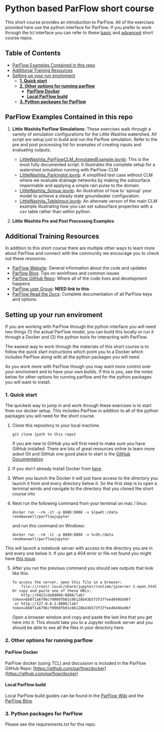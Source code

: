# Python based ParFlow short course <!-- omit in toc -->
This short course provides an introduction to ParFlow. All of the exercises provided here use the python interface for ParFlow. If you prefer to work through the tcl interface you can refer to these [basic](https://github.com/hydroframe/ParFlow_Short_Course) and [advanced](https://github.com/hydroframe/ParFlow_Advanced_ShortCourse) short course repos. 

## Table of Contents <!-- omit in toc -->
- [ParFlow Examples Contained in this repo](#parflow-examples-contained-in-this-repo)
- [Additional Training Resources](#additional-training-resources)
- [Setting up your run enviroment](#setting-up-your-run-enviroment)
  - [**1. Quick start**](#1-quick-start)
  - [**2. Other options for running parflow**](#2-other-options-for-running-parflow)
    - [**ParFlow Docker**](#parflow-docker)
    - [**Local ParFlow build**](#local-parflow-build)
  - [**3. Python packages for ParFlow**](#3-python-packages-for-parflow)

## ParFlow Examples Contained in this repo

1. **Little Washita ParFlow Simulations**: These exercises walk through a variety of simulation configurations for the Little Washita watershed. All script are setup just to build and run the Parflow simulation. Refer to the pre and post processing list for examples of creating inputs and evaluating outputs. 
     - [LittleWashita_ParFlowCLM_AnnotatedExample.ipynb](https://github.com/hydroframe/parflow_python_shortcourse/blob/main/exercises/little_washita/LittleWashita_ParFlowCLM_AnnotatedExample%20copy.ipynb): This is the most fully documented script. It illustrates the complete setup for a watershed simulation running with ParFlow-CLM
     - [LittleWashita_Parkinglot.ipynb](https://github.com/hydroframe/parflow_python_shortcourse/blob/main/exercises/little_washita/LittleWashita_Parkinglot.ipynb): A simplified test case without CLM where we evaluate drainage networks by making the subsurface impermable and applying a simple rain pulse to the domain.
     - [LittleWashita_Spinup.ipynb](https://github.com/hydroframe/parflow_python_shortcourse/blob/main/exercises/little_washita/LittleWashita_Spinup.ipynb): An illustration of how to 'spinup' your model to achieve a steady state groundwater configuration. 
     - [LittleWashita_TableInput.ipynb](https://github.com/hydroframe/parflow_python_shortcourse/blob/main/exercises/little_washita/LittleWashita_TableInput.ipynb): An alternate verson of the main CLM example illustrating how you can set subsurface properties with a csv table rather than within python. 
  
2. **Little Washita Pre and Post Processing Examples**: 

## Additional Training Resources
In addition to this short course there are multiple other ways to learn more about ParFlow and connect with the community we encourage you to check out these resources. 
- [ParFlow Website](https://parflow.org/): General information about the code and updates
- [Parflow Blog](http://parflow.blogspot.com/): Tips on workflows and common issues
- [Parflow GitHub Repo](https://github.com/parflow/parflow): Where all of the code lives and development happens 
- [ParFlow user Group](https://groups.google.com/u/1/g/parflow): **NEED link to this**
- [ParFlow Read the Docs](https://parflow.readthedocs.io/en/latest/index.html): Complete documentation of all ParFlow keys and options. 

## Setting up your run enviroment
If you are working with ParFlow through the python interface you will need two things (1) the actual ParFlow model, you can build this locally or run it through a Docker and (2) the python tools for interacting with ParFlow. 

The easiest way to work through the materials of this short course is to follow the quick start instructions which point you to a Docker which includes ParFlow along with all the python packages you will need.  

As you work more with ParFlow though you may want more control over your enviroment and to have your own builds. If this is you, see the notes below for other options for running parflow and for the python packages you will want to install. 

### **1. Quick start** 
The quickest way to jump in and work through these exercises is to start from our docker setup. This includes ParFlow in addition to all of the python packages you will need for the short course.  

1. Clone this repository to your local machine. 
   ``` 
   git clone {path to this repo}
   ```
   If you are new to GitHub you will first need to make sure you have GitHub installed. There are lots of great resources online to learn more aobut Git and GitHub one good place to start is the [GitHub Documentation](https://docs.github.com/en/get-started/quickstart)

2. If you don't already install Docker from [here](https://docs.docker.com/get-docker/).
   
3. When you launch the Docker it will just have access to the directory you launch it from and every directory below it. So the first step is to open a terminal windo and navigate to the directory that you cloned the short course into
   
4. Next run the following command from your terminal on mac / linux: 
   ```
   docker run --rm -it -p 8888:8888 -v $(pwd):/data reedmaxwell/parflowjupyter
   ```
   and run this command on Windows:
   ```
   docker run --rm -it -p 8888:8888 -v %cd%:/data reedmaxwell/parflowjupyter
   ```
This will launch a notebook server with access to the directory you are in and every one below it.  If you get a 404 error or file not found you might have [this issue](https://github.com/darribas/gds_env/issues/8).

5.  After you run the previous command you should see outputs that look like this:
    ```
    To access the server, open this file in a browser:
        file:///root/.local/share/jupyter/runtime/jpserver-1-open.html
    Or copy and paste one of these URLs:
        http://0422cde8d804:8888/lab?token=bb8f1a6796cf090dfb01c06128b43b573f37feed649da96f
     or http://127.0.0.1:8888/lab?token=bb8f1a6796cf090dfb01c06128b43b573f37feed649da96f
    ```
    Open a browser window and copy and paste the last line that you get here into it. This should take you to a Jupyter notbook server and you should be able to see all the files in your directory here. 


### **2. Other options for running parflow**
#### **ParFlow Docker**
ParFlow docker (using TCL) and discussion is included in the ParFlow GitHub Repo: [https://github.com/parflow/docker](https://github.com/parflow/docker)


#### **Local ParFlow build**
Local ParFlow build guides can be found in the [ParFlow Wiki](https://github.com/parflow/parflow/wiki/ParFlow-Installation-Guides) and the [ParFlow Blog](http://parflow.blogspot.com/search/label/compiling).

### **3. Python packages for ParFlow**
Please see the requirements.txt for this repo.



